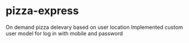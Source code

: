 # pizza-express
On demand pizza delevary based on user location
Implemented custom user model for log in with mobile and password
